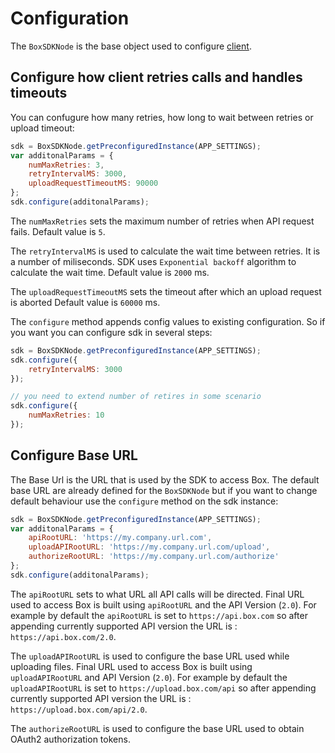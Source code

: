 # Configuration

The `BoxSDKNode` is the base object used to configure [client](./client.md).

## Configure how client retries calls and handles timeouts

You can confugure how many retries, how long to wait between retries or upload timeout:

```javascript
sdk = BoxSDKNode.getPreconfiguredInstance(APP_SETTINGS);
var additonalParams = {
	numMaxRetries: 3,
	retryIntervalMS: 3000,
	uploadRequestTimeoutMS: 90000
};
sdk.configure(additonalParams);
```

The `numMaxRetries` sets the maximum  number of retries when API request fails. Default value is `5`.

The `retryIntervalMS` is used to calculate the wait time between retries. It is a number of miliseconds. SDK uses `Exponential backoff` algorithm 
to calculate the wait time. Default value is `2000` ms.

The `uploadRequestTimeoutMS` sets the timeout after which an upload request is aborted Default value is `60000` ms.

The `configure` method appends config values to existing configuration. So if you want you can configure sdk in several steps:

```javascript
sdk = BoxSDKNode.getPreconfiguredInstance(APP_SETTINGS);
sdk.configure({
	retryIntervalMS: 3000
});

// you need to extend number of retires in some scenario
sdk.configure({
    numMaxRetries: 10
});
```

## Configure Base URL

The Base Url is the URL that is used by the SDK to access Box. The default base URL are already defined
for the `BoxSDKNode` but if you want to change default behaviour use the `configure` method on
the sdk instance:

```javascript
sdk = BoxSDKNode.getPreconfiguredInstance(APP_SETTINGS);
var additonalParams = {
	apiRootURL: 'https://my.company.url.com',
	uploadAPIRootURL: 'https://my.company.url.com/upload',
	authorizeRootURL: 'https://my.company.url.com/authorize'
};
sdk.configure(additonalParams);
```

The `apiRootURL` sets to what URL all API calls will be directed.
Final URL used to access Box is built using `apiRootURL` and the API Version (`2.0`). For example by default the `apiRootURL`
is set to `https://api.box.com` so after appending currently supported API version the URL is : `https://api.box.com/2.0`.

The `uploadAPIRootURL` is used to configure the base URL used while uploading files.
Final URL used to access Box is built using `uploadAPIRootURL` and API Version (`2.0`). For example by default the `uploadAPIRootURL`
is set to `https://upload.box.com/api` so after appending currently supported API version the URL is : `https://upload.box.com/api/2.0`.

The `authorizeRootURL` is used to configure the base URL used to obtain OAuth2 authorization tokens.

